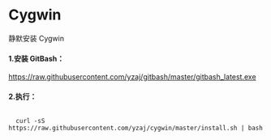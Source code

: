 # Cygwin

静默安装 Cygwin

#### 1.安装 GitBash：

https://raw.githubusercontent.com/yzaj/gitbash/master/gitbash_latest.exe

#### 2.执行：

```shell
  
  curl -sS https://raw.githubusercontent.com/yzaj/cygwin/master/install.sh | bash
  
```
